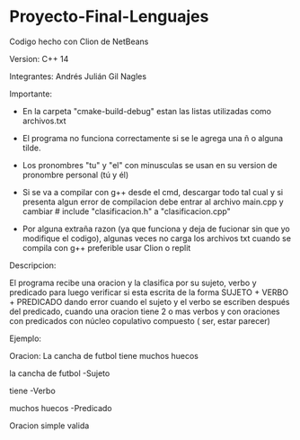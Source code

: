 # Proyecto-Final-Lenguajes

Codigo hecho con Clion de NetBeans

Version: C++ 14

Integrantes: Andrés Julián Gil Nagles

Importante:

- En la carpeta "cmake-build-debug" estan las listas utilizadas como archivos.txt

- El programa no funciona correctamente si se le agrega una ñ o alguna tilde.

- Los pronombres "tu" y "el" con minusculas se usan en su version de pronombre personal (tú y él)

- Si se va a compilar con g++ desde el cmd, descargar todo tal cual y si presenta algun error de compilacion debe entrar al archivo main.cpp y cambiar # include "clasificacion.h" a "clasificacion.cpp"

- Por alguna extraña razon (ya que funciona y deja de fucionar sin que yo modifique el codigo), algunas veces no carga los archivos txt cuando se compila con g++ preferible usar Clion o replit

Descripcion:

El programa recibe una oracion y la clasifica por su sujeto, verbo y predicado para luego verificar si esta escrita de la forma SUJETO + VERBO + PREDICADO dando error cuando el sujeto y el verbo se escriben después del predicado, cuando una oracion tiene 2 o mas verbos y con oraciones con predicados con núcleo copulativo compuesto ( ser, estar parecer) 

Ejemplo:

Oracion: La cancha de futbol tiene muchos huecos

la cancha de futbol -Sujeto

tiene -Verbo

muchos huecos  -Predicado

Oracion simple valida
